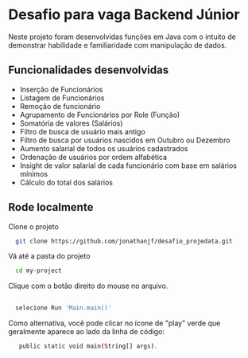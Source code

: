 
# Desafio para vaga Backend Júnior

Neste projeto foram desenvolvidas funções em Java com o intuito de demonstrar habilidade e familiaridade com manipulação de dados. 

## Funcionalidades desenvolvidas

- Inserção de Funcionários
- Listagem de Funcionários
- Remoção de funcionário
- Agrupamento de Funcionários por Role (Função)
- Somatória de valores (Salários)
- Filtro de busca de usuário mais antigo
- Filtro de busca por usuários nascidos em Outubro ou Dezembro
- Aumento salarial de todos os usuários cadastrados
- Ordenação de usuários por ordem alfabética
- Insight de valor salarial de cada funcionário com base em salários mínimos
- Cálculo do total dos salários

## Rode localmente

Clone o projeto

```bash
  git clone https://github.com/jonathanjf/desafio_projedata.git
```

Vá até a pasta do projeto

```bash
  cd my-project
```

Clique com o botão direito do mouse no arquivo.

```bash
  
  selecione Run 'Main.main()'
```

Como alternativa, você pode clicar no ícone de "play" verde que geralmente aparece ao lado da linha de código:

```bash 
   public static void main(String[] args).
```

